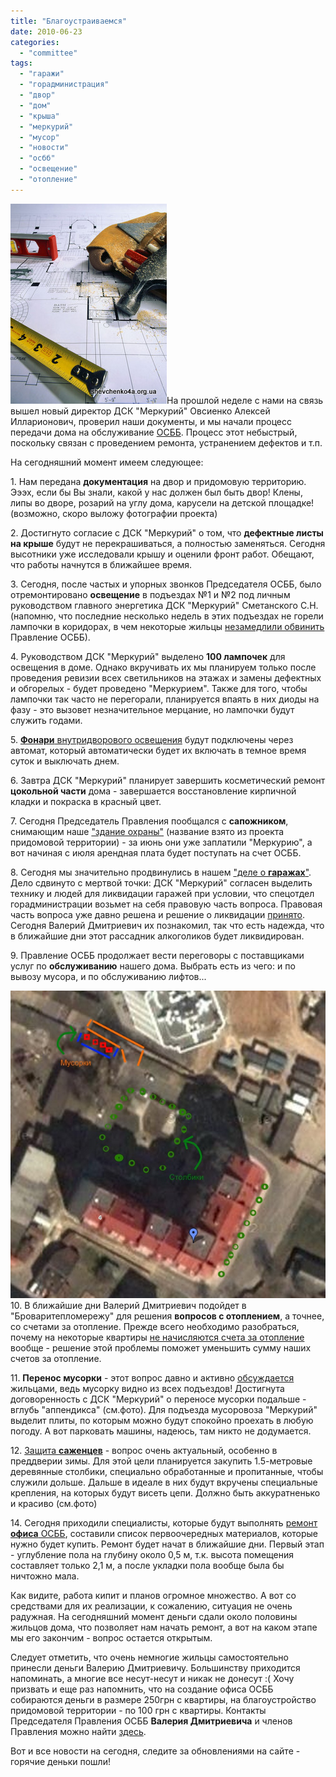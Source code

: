 ```yaml
---
title: "Благоустраиваемся"
date: 2010-06-23
categories: 
  - "committee"
tags: 
  - "гаражи"
  - "горадминистрация"
  - "двор"
  - "дом"
  - "крыша"
  - "меркурий"
  - "мусор"
  - "новости"
  - "осбб"
  - "освещение"
  - "отопление"
---
```


![Благоустраиваемся](/wp-content/uploads/2010/06/remont-stroitelstvo.jpg "Благоустраиваемся")На прошлой неделе с нами на связь вышел новый директор ДСК "Меркурий" Овсиенко Алексей Илларионович, проверил наши документы, и мы начали процесс передачи дома на обслуживание [ОСББ](http://shevchenko4a.brovary.org/nashe-osbb/). Процесс этот небыстрый, поскольку связан с проведением ремонта, устранением дефектов и т.п.

На сегодняшний момент имеем следующее:

1\. Нам передана **документация** на двор и придомовую территорию. Эээх, если бы Вы знали, какой у нас должен был быть двор! Клены, липы во дворе, розарий на углу дома, карусели на детской площадке! (возможно, скоро выложу фотографии проекта)

2\. Достигнуто согласие с ДСК "Меркурий" о том, что **дефектные листы на крыше** будут не перекрашиваться, а полностью заменяться. Сегодня высотники уже исследовали крышу и оценили фронт работ. Обещают, что работы начнутся в ближайшее время.

3\. Сегодня, после частых и упорных звонков Председателя ОСББ, было отремонтировано **освещение** в подъездах №1 и №2 под личным руководством главного энергетика ДСК "Меркурий" Сметанского С.Н. (напомню, что последние несколько недель в этих подъездах не горели лампочки в коридорах, <!--more-->в чем некоторые жильцы [незамедлили обвинить](http://shevchenko4a.brovary.org/zatishje-pered-burey/?cid=1641) Правление ОСББ).

4\. Руководством ДСК "Меркурий" выделено **100 лампочек** для освещения в доме. Однако вкручивать их мы планируем только после проведения ревизии всех светильников на этажах и замены дефектных и обгорелых - будет проведено "Меркурием". Также для того, чтобы лампочки так часто не перегорали, планируется впаять в них диоды на фазу - это вызовет незначительное мерцание, но лампочки будут служить годами.

5\. [**Фонари** внутридворового освещения](http://shevchenko4a.brovary.org/night-lights/) будут подключены через автомат, который автоматически будет их включать в темное время суток и выключать днем.

6\. Завтра ДСК "Меркурий" планирует завершить косметический ремонт **цокольной части** дома - завершается восстановление кирпичной кладки и покраска в красный цвет.

7\. Сегодня Председатель Правления пообщался с **сапожником**, снимающим наше ["здание охраны"](http://shevchenko4a.brovary.org/security-house/) (название взято из проекта придомовой территории) - за июнь они уже заплатили "Меркурию", а вот начиная с июля арендная плата будет поступать на счет ОСББ.

8\. Сегодня мы значительно продвинулись в нашем ["деле о **гаражах**"](http://shevchenko4a.brovary.org/garage-attack/). Дело сдвинуто с мертвой точки: ДСК "Меркурий" согласен выделить технику и людей для ликвидации гаражей при условии, что спецотдел горадминистрации возьмет на себя правовую часть вопроса. Правовая часть вопроса уже давно решена и решение о ликвидации [принято](http://shevchenko4a.brovary.org/otvet-gorodskoy-administratsii-po-povodu-garajey/). Сегодня Валерий Дмитриевич их познакомил, так что есть надежда, что в ближайшие дни этот рассадник алкоголиков будет ликвидирован.

9\. Правление ОСББ продолжает вести переговоры с поставщиками услуг по **обслуживанию** нашего дома. Выбрать есть из чего: и по вывозу мусора, и по обслуживанию лифтов...

[![Двор](/wp-content/uploads/2010/06/dvor.jpg "Двор")](/wp-content/uploads/2010/06/dvor.jpg "Двор")10\. В ближайшие дни Валерий Дмитриевич подойдет в "Броваритепломережу" для решения **вопросов с отоплением**, а точнее, со счетами за отопление. Прежде всего необходимо разобраться, почему на некоторые квартиры [не начисляются счета за отопление](http://shevchenko4a.brovary.org/otaplivaem-dsk-merkuriy/) вообще - решение этой проблемы поможет уменьшить сумму наших счетов за отопление.

11\. **Перенос мусорки** - этот вопрос давно и активно [обсуждается](http://shevchenko4a.brovary.org/musor-perenimaem-opyt-sosedey/) жильцами, ведь мусорку видно из всех подъездов! Достигнута договоренность с ДСК "Меркурий" о переносе мусорки подальше - вглубь "аппендикса" (см.фото). Для подъезда мусоровоза "Меркурий" выделит плиты, по которым можно будут спокойно проехать в любую погоду. А вот парковать машины, надеюсь, там никто не додумается.

12\. [Защита **саженцев**](http://shevchenko4a.brovary.org/sajentsy-pod-kolesami/) - вопрос очень актуальный, особенно в преддверии зимы. Для этой цели планируется закупить 1.5-метровые деревянные столбики, специально обработанные и пропитанные, чтобы служили дольше. Дальше в идеале в них будут вкручены специальные крепления, на которых будут висеть цепи. Должно быть аккуратненько и красиво (см.фото)

14\. Сегодня приходили специалисты, которые будут выполнять [ремонт **офиса** ОСББ](http://shevchenko4a.brovary.org/office-osbb-izuchayem-front-rabot/), составили список первоочередных материалов, которые нужно будет купить. Ремонт будет начат в ближайшие дни. Первый этап - углубление пола на глубину около 0,5 м, т.к. высота помещения составляет только 2,1 м, а после укладки пола вообще была бы ничтожно мала.

Как видите, работа кипит и планов огромное множество. А вот со средствами для их реализации, к сожалению, ситуация не очень радужная. На сегодняшний момент деньги сдали около половины жильцов дома, что позволяет нам начать ремонт, а вот на каком этапе мы его закончим - вопрос остается открытым.

Следует отметить, что очень немногие жильцы самостоятельно принесли деньги Валерию Дмитриевичу. Большинству приходится напоминать, а многие все несут-несут и никак не донесут :( Хочу призвать и еще раз напомнить, что на создание офиса ОСББ собираются деньги в размере 250грн с квартиры, на благоустройство придомовой территории - по 100 грн с квартиры. Контакты Председателя Правления ОСББ **Валерия Дмитриевича** и членов Правления можно найти [здесь](http://shevchenko4a.brovary.org/nashe-osbb/).

Вот и все новости на сегодня, следите за обновлениями на сайте - горячие деньки пошли!
